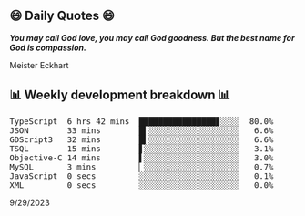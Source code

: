 ## 😄 Daily Quotes 😄

_**You may call God love, you may call God goodness. But the best name for God is compassion.**_

Meister Eckhart



## 📊 Weekly development breakdown 📊

<pre>TypeScript  6 hrs 42 mins  ████████████████▊░░░░  80.0%
JSON        33 mins        █▍░░░░░░░░░░░░░░░░░░░   6.6%
GDScript3   32 mins        █▍░░░░░░░░░░░░░░░░░░░   6.6%
TSQL        15 mins        ▋░░░░░░░░░░░░░░░░░░░░   3.1%
Objective-C 14 mins        ▌░░░░░░░░░░░░░░░░░░░░   3.0%
MySQL       3 mins         ▏░░░░░░░░░░░░░░░░░░░░   0.7%
JavaScript  0 secs         ░░░░░░░░░░░░░░░░░░░░░   0.1%
XML         0 secs         ░░░░░░░░░░░░░░░░░░░░░   0.0%</pre>

9/29/2023